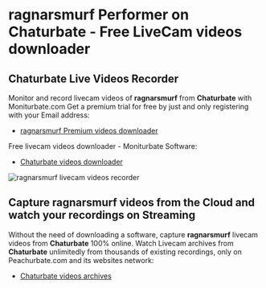 # ragnarsmurf Performer on Chaturbate - Free LiveCam videos downloader

## Chaturbate Live Videos Recorder

Monitor and record livecam videos of **ragnarsmurf** from **Chaturbate** with Moniturbate.com
Get a premium trial for free by just and only registering with your Email address:
* [ragnarsmurf Premium videos downloader](https://moniturbate.com/request-demo-licence-key.html)

Free livecam videos downloader - Moniturbate Software:
* [Chaturbate videos downloader](https://moniturbate.com/moniturbate-download-software.html)

![ragnarsmurf livecam videos recorder](https://peachurnet.com/templates/moniturbate-software.png)


## Capture ragnarsmurf videos from the Cloud and watch your recordings on Streaming

Without the need of downloading a software, capture **ragnarsmurf** livecam videos from **Chaturbate** 100% online.
Watch Livecam archives from **Chaturbate** unlimitedly from thousands of existing recordings, only on Peachurbate.com and its websites network:
* [Chaturbate videos archives](https://peachurnet.com/)